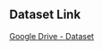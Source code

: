 ## Dataset Link
[Google Drive - Dataset]([https://drive.google.com/drive/folders/1kQrNzDBxhavTKoH8TzkVm5LkjDOE1NDC?usp=sharingt](https://drive.google.com/file/d/1BbZxSBtGLGh4F2rF4JCyTRDo3dWxT_oo/view?usp=drive_link))
